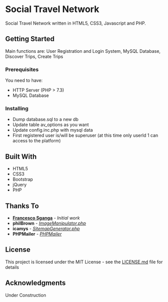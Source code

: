 # Social Travel Network

Social Travel Network written in HTML5, CSS3, Javascript and PHP.

## Getting Started

Main functions are: User Registration and Login System, MySQL Database, Discover Trips, Create Trips

### Prerequisites

You need to have:
* HTTP Server (PHP > 7.3)
* MySQL Database

### Installing

- Dump database.sql to a new db
- Update table av_options as you want
- Update config.inc.php with mysql data
- First registered user is/will be superuser (at this time only userId 1 can access to the platform)

## Built With

* HTML5
* CSS3
* Bootstrap
* jQuery
* PHP

## Thanks To

* **[Francesco Sganga](http://www.francescosganga.it)** - *Initial work*
* **philBrown** - *[ImageManipulator.php](https://gist.github.com/philBrown/880506)*
* **icamys** - *[SitemapGenerator.php](https://github.com/icamys/php-sitemap-generator)*
* **PHPMailer** - *[PHPMailer](https://github.com/PHPMailer/PHPMailer)*

## License

This project is licensed under the MIT License - see the [LICENSE.md](LICENSE.md) file for details

## Acknowledgments

Under Construction
